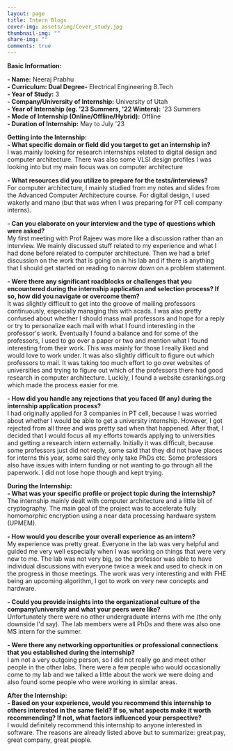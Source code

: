 ```yaml
---
layout: page
title: Intern Blogs
cover-img: assets/img/Cover_study.jpg
thumbnail-img: ""
share-img: ""
comments: true
---
```

 **Basic Information:**

 **- Name:** Neeraj Prabhu\
 **- Curriculum: Dual Degree-** Electrical Engineering B.Tech\
 **- Year of Study:** 3\
 **- Company/University of Internship:** University of Utah\
 **- Year of Internship (eg. \'23 Summers, \'22 Winters):** '23 Summers\
 **- Mode of Internship (Online/Offline/Hybrid):** Offline\
 **- Duration of Internship:** May to July '23

**Getting into the Internship:**\
**- What specific domain or field did you target to get an internship in?**\
I was mainly looking for research internships related to digital design and computer
architecture. There was also some VLSI design profiles I was looking into but my main
focus was on computer architecture

**- What resources did you utilize to prepare for the tests/interviews?**\
For computer architecture, I mainly studied from my notes and slides from the Advanced
Computer Architecture course. For digital design, I used wakerly and mano (but that was
when I was preparing for PT cell company interns).

**- Can you elaborate on your interview and the type of questions which were asked?**\
My first meeting with Prof Rajeev was more like a discussion rather than an interview. We
mainly discussed stuff related to my experience and what I had done before related to
computer architecture. Then we had a brief discussion on the work that is going on in his
lab and if there is anything that I should get started on reading to narrow down on a
problem statement.

**- Were there any significant roadblocks or challenges that you encountered during the internship application and selection process? If so, how did you navigate or overcome
them?**\
It was slightly difficult to get into the groove of mailing professors continuously,
especially managing this with acads. I was also pretty confused about whether I
should mass mail professors and hope for a reply or try to personalize each mail with
what I found interesting in the professor's work. Eventually I found a balance and for
some of the professors, I used to go over a paper or two and mention what I found
interesting from their work. This was mainly for those I really liked and would love to
work under. It was also slightly difficult to figure out which professors to mail. It was
taking too much effort to go over websites of universities and trying to figure out
which of the professors there had good research in computer architecture. Luckily, I
found a website csrankings.org which made the process easier for me.

**- How did you handle any rejections that you faced (If any) during the internship application process?**\
I had originally applied for 3 companies in PT cell, because I was worried about
whether I would be able to get a university internship. However, I got rejected from all
three and was pretty sad when that happened. After that, I decided that I would focus all my efforts towards applying to universities and getting a research intern externally.
Initially it was difficult, because some professors just did not reply, some said that they
did not have places for interns this year, some said they only take PhDs etc. Some
professors also have issues with intern funding or not wanting to go through all the
paperwork. I did not lose hope though and kept trying.

**During the Internship:**\
**- What was your specific profile or project topic during the internship?**\
The internship mainly dealt with computer architecture and a little bit of cryptography.
The main goal of the project was to accelerate fully homomorphic encryption using a
near data processing hardware system (UPMEM).

**- How would you describe your overall experience as an intern?**\
My experience was pretty great. Everyone in the lab was very helpful and guided me very
well especially when I was working on things that were very new to me. The lab was not
very big, so the professor was able to have individual discussions with everyone twice a
week and used to check in on the progress in those meetings. The work was very
interesting and with FHE being an upcoming algorithm, I got to work on very new
concepts and hardware.

**- Could you provide insights into the organizational culture of the company/university and what your peers were like?**\
Unfortunately there were no other undergraduate interns with me (the only downside I'd
say). The lab members were all PhDs and there was also one MS intern for the summer.

**- Were there any networking opportunities or professional connections that you
established during the internship?**\
I am not a very outgoing person, so I did not really go and meet other people in the
other labs. There were a few people who would occasionally come to my lab and we
talked a little about the work we were doing and also found some people who were
working in similar areas.

**After the Internship:**\
**- Based on your experience, would you recommend this internship to others interested
in the same field? If so, what aspects make it worth recommending? If not, what
factors influenced your perspective?**\
I would definitely recommend this internship to anyone interested in software. The
reasons are already listed above but to summarize: great pay, great company, great
people.